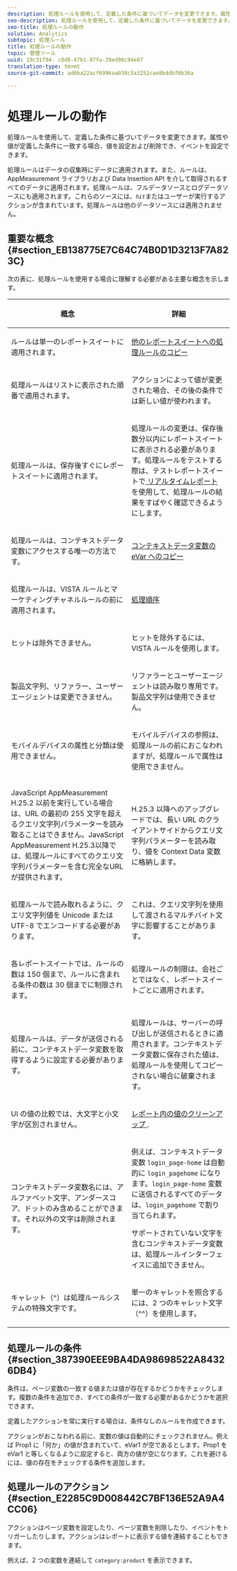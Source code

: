 ```yaml
---
description: 処理ルールを使用して、定義した条件に基づいてデータを変更できます。属性や値が定義した条件に一致する場合、値を設定および削除でき、イベントを設定できます。
seo-description: 処理ルールを使用して、定義した条件に基づいてデータを変更できます。属性や値が定義した条件に一致する場合、値を設定および削除でき、イベントを設定できます。
seo-title: 処理ルールの動作
solution: Analytics
subtopic: 処理ルール
title: 処理ルールの動作
topic: 管理ツール
uuid: 19c31f94- c8d8-47b1-97fa-29ed98c94e87
translation-type: tm+mt
source-git-commit: ad6ba22acf6996aa038c5a3252cae8bddbf0b36a

---
```



# 処理ルールの動作

処理ルールを使用して、定義した条件に基づいてデータを変更できます。属性や値が定義した条件に一致する場合、値を設定および削除でき、イベントを設定できます。

処理ルールはデータの収集時にデータに適用されます。また、ルールは、AppMeasurement ライブラリおよび Data Insertion API を介して取得されるすべてのデータに適用されます。処理ルールは、フルデータソースとログデータソースにも適用されます。これらのソースには、*`hit`*&#x200B;またはユーザーが実行するアクションが含まれています。処理ルールは他のデータソースには適用されません。

## 重要な概念 {#section_EB138775E7C64C74B0D1D3213F7A823C}

次の表に、処理ルールを使用する場合に理解する必要がある主要な概念を示します。

<table id="table_287C606AE26E47AA8F737411990ACEB2"> 
 <thead> 
  <tr> 
   <th colname="col1" class="entry"> <p>概念 </p> </th> 
   <th colname="col2" class="entry"> <p>詳細 </p> </th> 
  </tr> 
 </thead>
 <tbody> 
  <tr> 
   <td colname="col1"> <p>ルールは単一のレポートスイートに適用されます。 </p> </td> 
   <td colname="col2"> <p> <a href="../../../../admin/admin/c-processing-rules/c-processing-rules-configuration/t-processing-rules-copy-to-rs.md#task_6E4B82FCA687409B88F17EAFC353755D" type="task" format="dita" scope="local"> 他のレポートスイートへの処理ルールのコピー </a> </p> </td> 
  </tr> 
  <tr> 
   <td colname="col1"> <p>処理ルールはリストに表示された順番で適用されます。 </p> </td> 
   <td colname="col2"> <p>アクションによって値が変更された場合、その後の条件では新しい値が使われます。 </p> </td> 
  </tr> 
  <tr> 
   <td colname="col1"> <p>処理ルールは、保存後すぐにレポートスイートに適用されます。 </p> </td> 
   <td colname="col2"> <p>処理ルールの変更は、保存後数分以内にレポートスイートに表示される必要があります。処理ルールをテストする際は、テストレポートスイートで<a href="../../../../admin/admin/realtime/t-realtime-admin.md#task_1CD03E9B6BDB48B08E9E612183557F40" format="dita" scope="local"> リアルタイムレポート</a> を使用して、処理ルールの結果をすばやく確認できるようにします。 </p> </td> 
  </tr> 
  <tr> 
   <td colname="col1"> <p>処理ルールは、コンテキストデータ変数にアクセスする唯一の方法です。 </p> </td> 
   <td colname="col2"> <p> <a href="../../../../admin/admin/c-processing-rules/processing-rules-examples/processing-rules-copy-context-data.md#concept_43AA4980A2D847D6A3BEC50BCC0780E7" format="dita" scope="local"> コンテキストデータ変数の eVar へのコピー </a> </p> </td> 
  </tr> 
  <tr> 
   <td colname="col1"> <p>処理ルールは、VISTA ルールとマーケティングチャネルルールの前に適用されます。 </p> </td> 
   <td colname="col2"> <p> <a href="../../../../admin/admin/c-processing-rules/c-processing-rules-configuration/processing-rule-order.md#concept_8A6BBEA7F50C40C8A8D8755D4F579B1E" type="concept" format="dita" scope="local"> 処理順序 </a> </p> </td> 
  </tr> 
  <tr> 
   <td colname="col1"> <p>ヒットは除外できません。 </p> </td> 
   <td colname="col2"> <p>ヒットを除外するには、VISTA ルールを使用します。 </p> </td> 
  </tr> 
  <tr> 
   <td colname="col1"> <p>製品文字列、リファラー、ユーザーエージェントは変更できません。 </p> </td> 
   <td colname="col2"> <p>リファラーとユーザーエージェントは読み取り専用です。製品文字列は使用できません。 </p> </td> 
  </tr> 
  <tr> 
   <td colname="col1"> <p>モバイルデバイスの属性と分類は使用できません。 </p> </td> 
   <td colname="col2"> <p>モバイルデバイスの参照は、処理ルールの前におこなわれますが、処理ルールで属性は使用できません。 </p> </td> 
  </tr> 
  <tr> 
   <td colname="col1"> <p>JavaScript AppMeasurement H.25.2 以前を実行している場合は、URL の最初の 255 文字を超えるクエリ文字列パラメーターを読み取ることはできません。JavaScript AppMeasurement H.25.3以降では、処理ルールにすべてのクエリ文字列パラメーターを含む完全なURLが提供されます。 </p> </td> 
   <td colname="col2"> <p>H.25.3 以降へのアップグレードでは、長い URL のクライアントサイドからクエリ文字列パラメーターを読み取り、値を Context Data 変数に格納します。 </p> </td> 
  </tr> 
  <tr> 
   <td colname="col1"> <p>処理ルールで読み取れるように、クエリ文字列値を Unicode または UTF-8 でエンコードする必要があります。 </p> </td> 
   <td colname="col2"> <p>これは、クエリ文字列を使用して渡されるマルチバイト文字に影響することがあります。 </p> </td> 
  </tr> 
  <tr> 
   <td colname="col1"> <p>各レポートスイートでは、ルールの数は 150 個まで、ルールに含まれる条件の数は 30 個までに制限されます。 </p> </td> 
   <td colname="col2"> <p>処理ルールの制限は、会社ごとではなく、レポートスイートごとに適用されます。 </p> </td> 
  </tr> 
  <tr> 
   <td colname="col1"> <p>処理ルールは、データが送信される前に、コンテキストデータ変数を取得するように設定する必要があります。 </p> </td> 
   <td colname="col2"> <p>処理ルールは、サーバーの呼び出しが送信されるときに適用されます。コンテキストデータ変数に保存された値は、処理ルールを使用してコピーされない場合に破棄されます。 </p> </td> 
  </tr> 
  <tr> 
   <td colname="col1"> <p>UI の値の比較では、大文字と小文字が区別されません。 </p> </td> 
   <td colname="col2"> <p> <a href="../../../../admin/admin/c-processing-rules/processing-rules-examples/clean-up-values-in-a-report.md#concept_958E924BCCBB4BBA91CE91C977FE5151" type="concept" format="dita" scope="local"> レポート内の値のクリーンアップ </a>. </p> </td> 
  </tr> 
  <tr> 
   <td colname="col1"> <p>コンテキストデータ変数名には、アルファベット文字、アンダースコア、ドットのみ含めることができます。それ以外の文字は削除されます。 </p> </td> 
   <td colname="col2"> <p>例えば、コンテキストデータ変数 <code>login_page-home</code> は自動的に <code>login_pagehome</code> になります。<code>login_page-home</code> 変数に送信されるすべてのデータは、<code>login_pagehome</code> で割り当てられます。 </p> <p>サポートされていない文字を含むコンテキストデータ変数は、処理ルールインターフェイスに追加できません。 </p> </td> 
  </tr> 
  <tr> 
   <td colname="col1"> <p>キャレット（^）は処理ルールシステムの特殊文字です。 </p> </td> 
   <td colname="col2"> <p>単一のキャレットを照合するには、2 つのキャレット文字（^^）を使用します。 </p> </td> 
  </tr> 
 </tbody> 
</table>

## 処理ルールの条件 {#section_387390EEE9BA4DA98698522A84326DB4}

条件は、ページ変数の一致する値または値が存在するかどうかをチェックします。複数の条件を追加でき、すべての条件が一致する必要があるかどうかを選択できます。

定義したアクションを常に実行する場合は、条件なしのルールを作成できます。

アクションがおこなわれる前に、変数の値は自動的にチェックされません。例えば Prop1 に「何か」の値が含まれていて、eVar1 が空であるとします。Prop1 を eVar1 と等しくなるように設定すると、両方の値が空になります。これを避けるには、値の存在をチェックする条件を追加します。

## 処理ルールのアクション {#section_E2285C9D008442C7BF136E52A9A4CC06}

アクションはページ変数を設定したり、ページ変数を削除したり、イベントをトリガーしたりします。アクションはレポートに表示する値を連結することもできます。

例えば、2 つの変数を連結して `category:product` を表示できます。

